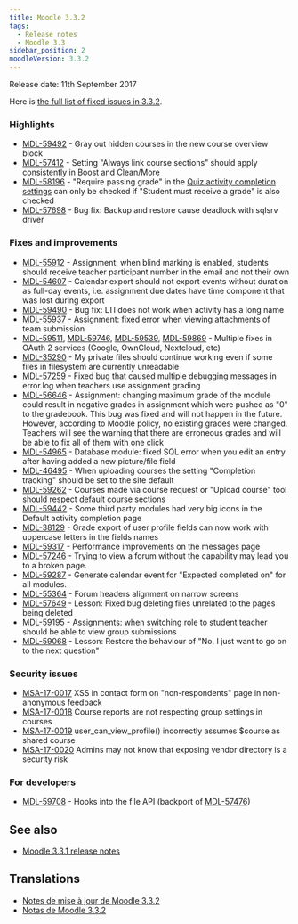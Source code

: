 ```yaml
---
title: Moodle 3.3.2
tags:
  - Release notes
  - Moodle 3.3
sidebar_position: 2
moodleVersion: 3.3.2
---
```

Release date: 11th September 2017

Here is [the full list of fixed issues in 3.3.2](https://tracker.moodle.org/secure/IssueNavigator!executeAdvanced.jspa?jqlQuery=project+%3D+mdl+AND+resolution+%3D+fixed+AND+fixVersion+in+%28%223.3.2%22%29+ORDER+BY+priority+DESC&runQuery=true&clear=true).

### Highlights

- [MDL-59492](https://tracker.moodle.org/browse/MDL-59492) - Gray out hidden courses in the new course overview block
- [MDL-57412](https://tracker.moodle.org/browse/MDL-57412) - Setting "Always link course sections" should apply consistently in Boost and Clean/More
- [MDL-58196](https://tracker.moodle.org/browse/MDL-58196) - "Require passing grade" in the [Quiz activity completion settings](https://docs.moodle.org/en/Activity_completion_settings#Quiz_completion_settings) can only be checked if "Student must receive a grade" is also checked
- [MDL-57698](https://tracker.moodle.org/browse/MDL-57698) - Bug fix: Backup and restore cause deadlock with sqlsrv driver

### Fixes and improvements

- [MDL-55912](https://tracker.moodle.org/browse/MDL-55912) - Assignment: when blind marking is enabled, students should receive teacher participant number in the email and not their own
- [MDL-54607](https://tracker.moodle.org/browse/MDL-54607) - Calendar export should not export events without duration as full-day events, i.e. assignment due dates have time component that was lost during export
- [MDL-59490](https://tracker.moodle.org/browse/MDL-59490) - Bug fix: LTI does not work when activity has a long name
- [MDL-55937](https://tracker.moodle.org/browse/MDL-55937) - Assignment: fixed error when viewing attachments of team submission
- [MDL-59511](https://tracker.moodle.org/browse/MDL-59511), [MDL-59746](https://tracker.moodle.org/browse/MDL-59746), [MDL-59539](https://tracker.moodle.org/browse/MDL-59539), [MDL-59869](https://tracker.moodle.org/browse/MDL-59869) - Multiple fixes in OAuth 2 services (Google, OwnCloud, Nextcloud, etc)
- [MDL-35290](https://tracker.moodle.org/browse/MDL-35290) - My private files should continue working even if some files in filesystem are currently unreadable
- [MDL-57259](https://tracker.moodle.org/browse/MDL-57259) - Fixed bug that caused multiple debugging messages in error.log when teachers use assignment grading
- [MDL-56646](https://tracker.moodle.org/browse/MDL-56646) - Assignment: changing maximum grade of the module could result in negative grades in assignment which were pushed as "0" to the gradebook. This bug was fixed and will not happen in the future. However, according to Moodle policy, no existing grades were changed. Teachers will see the warning that there are erroneous grades and will be able to fix all of them with one click
- [MDL-54965](https://tracker.moodle.org/browse/MDL-54965) - Database module: fixed SQL error when you edit an entry after having added a new picture/file field
- [MDL-46495](https://tracker.moodle.org/browse/MDL-46495) - When uploading courses the setting "Completion tracking" should be set to the site default
- [MDL-59262](https://tracker.moodle.org/browse/MDL-59262) - Courses made via course request or "Upload course" tool should respect default course sections
- [MDL-59442](https://tracker.moodle.org/browse/MDL-59442) - Some third party modules had very big icons in the Default activity completion page
- [MDL-38129](https://tracker.moodle.org/browse/MDL-38129) - Grade export of user profile fields can now work with uppercase letters in the fields names
- [MDL-59317](https://tracker.moodle.org/browse/MDL-59317) - Performance improvements on the messages page
- [MDL-57246](https://tracker.moodle.org/browse/MDL-57246) - Trying to view a forum without the capability may lead you to a broken page.
- [MDL-59287](https://tracker.moodle.org/browse/MDL-59287) - Generate calendar event for "Expected completed on" for all modules.
- [MDL-55364](https://tracker.moodle.org/browse/MDL-55364) - Forum headers alignment on narrow screens
- [MDL-57649](https://tracker.moodle.org/browse/MDL-57649) - Lesson: Fixed bug deleting files unrelated to the pages being deleted
- [MDL-59195](https://tracker.moodle.org/browse/MDL-59195) - Assignments: when switching role to student teacher should be able to view group submissions
- [MDL-59068](https://tracker.moodle.org/browse/MDL-59068) - Lesson: Restore the behaviour of "No, I just want to go on to the next question"

### Security issues

- [MSA-17-0017](https://moodle.org/mod/forum/discuss.php?d=358585) XSS in contact form on "non-respondents" page in non-anonymous feedback
- [MSA-17-0018](https://moodle.org/mod/forum/discuss.php?d=358586) Course reports are not respecting group settings in courses
- [MSA-17-0019](https://moodle.org/mod/forum/discuss.php?d=358587) user_can_view_profile() incorrectly assumes $course as shared course
- [MSA-17-0020](https://moodle.org/mod/forum/discuss.php?d=358588) Admins may not know that exposing vendor directory is a security risk

### For developers

- [MDL-59708](https://tracker.moodle.org/browse/MDL-59708) - Hooks into the file API (backport of [MDL-57476](https://tracker.moodle.org/browse/MDL-57476))

## See also

- [Moodle 3.3.1 release notes](/general/releases/3.3/3.3.1)

## Translations

- [Notes de mise à jour de Moodle 3.3.2](https://docs.moodle.org/fr/Notes_de_mise_à_jour_de_Moodle_3.3.2)
- [Notas de Moodle 3.3.2](https://docs.moodle.org/es/Notas_de_Moodle_3.3.2)

